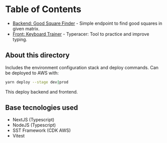 # Table of Contents

- [Backend: Good Square Finder](./back/) - Simple endpoint to find good squares in given matrix.
- [Front: Keyboard Trainer](./front/) - Typeracer: Tool to practice and improve typing.

## About this directory

Includes the environment configuration stack and deploy commands. Can be deployed to AWS with:

```bash
yarn deploy --stage dev|prod
```

This deploy backend and frontend.

## Base tecnologies used

- NextJS (Typescript)
- NodeJS (Typescript)
- SST Framework (CDK AWS)
- Vitest
